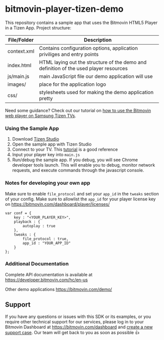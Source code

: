 # bitmovin-player-tizen-demo

This repository contains a sample app that uses the Bitmovin HTML5 Player in a Tizen App. Project structure:

| File/Folder | Description                                                                           |
| ----------- | ------------------------------------------------------------------------------------- |
| context.xml | Contains configuration options, application priviliges and entry points               |
| index.html  | HTML laying out the structure of the demo and definition of the used player resources |
| js/main.js  | main JavaScript file our demo application will use                                    |
| images/     | place for the application logo                                                        |
| css/        | stylesheets used for making the demo application pretty                               |

Need some guidance? Check out our tutorial on [how to use the Bitmovin web player on Samsung Tizen TVs](https://bitmovin.com/docs/player/tutorials/getting-started-with-the-web-player-on-samsung-tizen).

### Using the Sample App

1. Download [Tizen Studio](https://developer.tizen.org/development/tizen-studio/download)
2. Open the sample app with Tizen Studio
3. Connect to your TV. This [tutorial](https://developer.samsung.com/tv/develop/getting-started/using-sdk/tv-device) is a good reference
4. Input your player key into `main.js`
5. Run/debug the sample app. If you debug, you will see Chrome developer tools launch. This will enable you to debug, monitor network requests, and execute commands through the javascript console.

### Notes for developing your own app

Make sure to enable `file_protocol` and set your `app_id` in the `tweaks` section of your config. Make sure to allowlist the `app_id` for your player license key on https://bitmovin.com/dashboard/player/licenses/

```
var conf = {
	key : "<YOUR_PLAYER_KEY>",
	playback : {
		autoplay : true
	},
	tweaks : {
		file_protocol : true,
		app_id : "YOUR_APP_ID"
	}
};
```

### Additional Documentation

Complete API documentation is available at https://developer.bitmovin.com/hc/en-us

Other demo applications https://bitmovin.com/demo/

## Support

If you have any questions or issues with this SDK or its examples, or you require other technical support for our services, please log in to your Bitmovin Dashboard at https://bitmovin.com/dashboard and [create a new support case](https://bitmovin.com/dashboard/support/cases/create). Our team will get back to you as soon as possible :+1:
